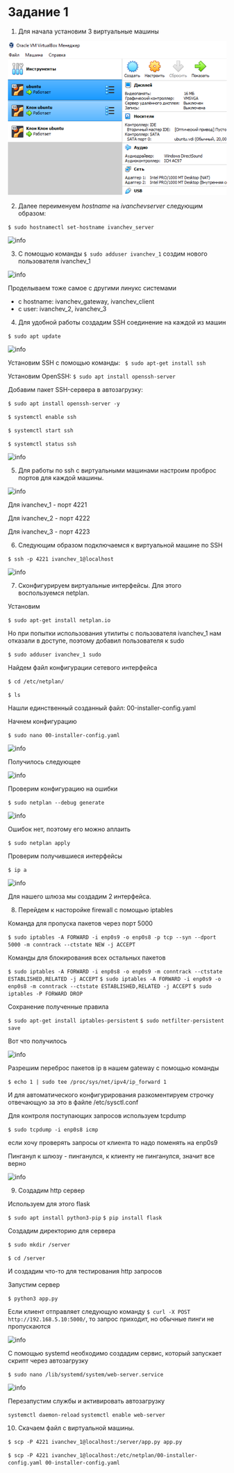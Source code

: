 # Задание 1

1. Для начала установим 3 виртуальные машины

![info](Assets/Screenshots/16.png)

2. Далее переименуем *hostname* на *ivanchevserver* следующим образом:

``` $ sudo hostnamectl set-hostname ivanchev_server ```

![info](Assets/Screenshots/4.png)


3. С помощью команды ``` $ sudo adduser ivanchev_1 ``` создим нового пользователя ivanchev_1

![info](Assets/Screenshots/3.png)

Проделываем тоже самое с другими линукс системами

* с hostname: ivanchev_gateway, ivanchev_client
* c user: ivanchev_2, ivanchev_3


4. Для удобной работы создадим SSH соединение на каждой из машин


``` $ sudo apt update ```

![info](Assets/Screenshots/5.png)


Установим SSH с помощью команды:
``` $ sudo apt-get install ssh```


Установим OpenSSH:
``` $ sudo apt install openssh-server ```

Добавим пакет SSH-сервера в автозагрузку:

``` $ sudo apt install openssh-server -y ```

``` $ systemctl enable ssh ```

``` $ systemctl start ssh ```

``` $ systemctl status ssh ```

![info](Assets/Screenshots/8.png)


5. Для работы по ssh с виртуальными машинами настроим проброс портов для каждой машины.

![info](Assets/Screenshots/18.png)

Для ivanchev_1 - порт 4221

Для ivanchev_2 - порт 4222

Для ivanchev_3 - порт 4223

6. Следующим образом подключаемся к виртуальной машине по SSH 

``` $ ssh -p 4221 ivanchev_1@localhost ```

![info](Assets/Screenshots/7.png)

7. Сконфигурируем виртуальные интерфейсы. Для этого воспользуемся netplan.

Установим

``` $ sudo apt-get install netplan.io ```

Но при попытки использования утилиты с пользователя ivanchev_1 нам отказали в доступе, поэтому добавил пользователя к sudo

``` $ sudo adduser ivanchev_1 sudo ```

Найдем файл конфигурации сетевого интерфейса

``` $ cd /etc/netplan/ ```

``` $ ls ```

Нашли единственный созданный файл: 00-installer-config.yaml

Начнем конфигурацию

``` $ sudo nano 00-installer-config.yaml ```

![info](Assets/Screenshots/10.png)

Получилось следующее

![info](Assets/Screenshots/11.png)

Проверим конфигурацию на ошибки

``` $ sudo netplan --debug generate ```

![info](Assets/Screenshots/12.png)

Ошибок нет, поэтому его можно аплаить

``` $ sudo netplan apply ```

Проверим получившиеся интерфейсы

``` $ ip a ```

![info](Assets/Screenshots/13.png)

Для нашего шлюза мы создадим 2 интерфейса.


8. Перейдем к насторойке firewall с помощью iptables

Команда для пропуска пакетов через порт 5000

``` $ sudo iptables -A FORWARD -i enp0s9 -o enp0s8 -p tcp --syn --dport 5000 -m conntrack --ctstate NEW -j ACCEPT ```

Команды для блокирования всех остальных пакетов

``` $ sudo iptables -A FORWARD -i enp0s8 -o enp0s9 -m conntrack --ctstate ESTABLISHED,RELATED -j ACCEPT ```
``` $ sudo iptables -A FORWARD -i enp0s9 -o enp0s8 -m conntrack --ctstate ESTABLISHED,RELATED -j ACCEPT ```
``` $ sudo iptables -P FORWARD DROP ```

Сохранение полученные правила

``` $ sudo apt-get install iptables-persistent ```
``` $ sudo netfilter-persistent save ```

Вот что получилось

![info](Assets/Screenshots/17.png)

Разрешим переброс пакетов ip в нашем gateway с помощью команды

``` $ echo 1 | sudo tee /proc/sys/net/ipv4/ip_forward 1 ```

И для автоматического конфигурирования разкоментируем строчку отвечающую за это в файле /etc/sysctl.conf

Для контроля поступающих запросов используем tcpdump

``` $ sudo tcpdump -i enp0s8 icmp ```

если хочу проверять запросы от клиента то надо поменять на enp0s9


Пинганул к шлюзу - пинганулся, к клиенту не пинганулся, значит все верно

![info](Assets/Screenshots/14.png)


9. Создадим http сервер

Используем для этого flask

``` $ sudo apt install python3-pip ```
``` $ pip install flask ```

Создадим директорию для сервера

``` $ sudo mkdir /server ```

``` $ cd /server ```

И создадим что-то для тестирования http запросов

Запустим сервер

``` $ python3 app.py ```

Если клиент отправляет следующую команду ``` $ curl -X POST http://192.168.5.10:5000/ ```, то
запрос приходит, но обычные пинги не пропускаются

![info](Assets/Screenshots/15.png)

С помощью systemd необходимо создадим сервис, который запускает скрипт через автозагрузку

``` $ sudo nano /lib/systemd/system/web-server.service ```

![info](Assets/Screenshots/19.png)

Перезапустим службы и активировать автозагрузку

``` systemctl daemon-reload ```
``` systemctl enable web-server ```

10. Скачаем файл с виртуальной машины.

``` $ scp -P 4221 ivanchev_1@localhost:/server/app.py app.py ```

``` $ scp -P 4221 ivanchev_1@localhost:/etc/netplan/00-installer-config.yaml 00-installer-config.yaml ```